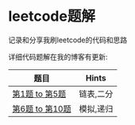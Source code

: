 # leetcode题解

记录和分享我刷leetcode的代码和思路

详细代码题解在我的博客有更新:


|  题目 | Hints  |
| ------------ | ------------ |
|[第1题 to 第5题](http://www.littleblank.net/archives/1043/) | 链表,二分|
|[第6题 to 第10题](http://www.littleblank.net/archives/1045/)| 模拟,递归|


